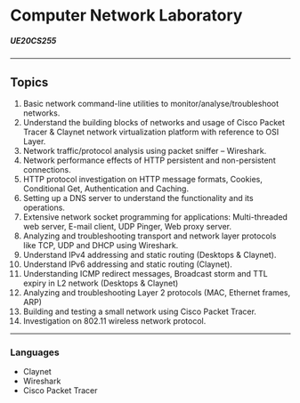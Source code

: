 # Computer Network Laboratory
##### UE20CS255

<hr>

## Topics
1. Basic network command-line utilities to monitor/analyse/troubleshoot networks.
2. Understand the building blocks of networks and usage of Cisco Packet Tracer & Claynet network
virtualization platform with reference to OSI Layer.
3. Network traffic/protocol analysis using packet sniffer – Wireshark.
4. Network performance effects of HTTP persistent and non-persistent connections.
5. HTTP protocol investigation on HTTP message formats, Cookies, Conditional Get, Authentication
and Caching.
6. Setting up a DNS server to understand the functionality and its operations.
7. Extensive network socket programming for applications: Multi-threaded web server, E-mail client,
UDP Pinger, Web proxy server.
8. Analyzing and troubleshooting transport and network layer protocols like TCP, UDP and DHCP
using Wireshark.
9. Understand IPv4 addressing and static routing (Desktops & Claynet).
10. Understand IPv6 addressing and static routing (Claynet).
11. Understanding ICMP redirect messages, Broadcast storm and TTL expiry in L2 network (Desktops
& Claynet)
12. Analyzing and troubleshooting Layer 2 protocols (MAC, Ethernet frames, ARP)
13. Building and testing a small network using Cisco Packet Tracer.
14. Investigation on 802.11 wireless network protocol.

<hr>

### Languages
- Claynet
- Wireshark
- Cisco Packet Tracer
